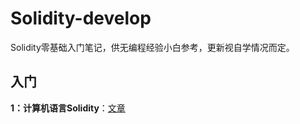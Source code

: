 # Solidity-develop
Solidity零基础入门笔记，供无编程经验小白参考，更新视自学情况而定。

## 入门
**1：计算机语言Solidity**：[文章](https://github.com/LiaoningZZ/Solidity-develop/blob/main/1_ComputerLanguage/readme.md)
